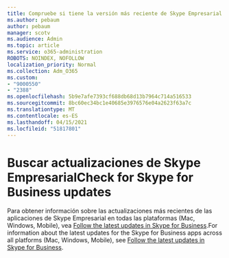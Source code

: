 ```yaml
---
title: Compruebe si tiene la versión más reciente de Skype Empresarial
ms.author: pebaum
author: pebaum
manager: scotv
ms.audience: Admin
ms.topic: article
ms.service: o365-administration
ROBOTS: NOINDEX, NOFOLLOW
localization_priority: Normal
ms.collection: Adm_O365
ms.custom:
- "9000550"
- "2388"
ms.openlocfilehash: 5b9e7afe7393cf688db68d13b7964c714a516533
ms.sourcegitcommit: 8bc60ec34bc1e40685e3976576e04a2623f63a7c
ms.translationtype: MT
ms.contentlocale: es-ES
ms.lasthandoff: 04/15/2021
ms.locfileid: "51817801"
---
```

# <a name="check-for-skype-for-business-updates"></a><span data-ttu-id="620ed-102">Buscar actualizaciones de Skype Empresarial</span><span class="sxs-lookup"><span data-stu-id="620ed-102">Check for Skype for Business updates</span></span>

<span data-ttu-id="620ed-103">Para obtener información sobre las actualizaciones más recientes de las aplicaciones de Skype Empresarial en todas las plataformas (Mac, Windows, Mobile), vea [Follow the latest updates in Skype for Business](https://support.office.com/article/follow-the-latest-updates-in-skype-for-business-cece9f93-add1-4d93-9a38-56cc598e5781).</span><span class="sxs-lookup"><span data-stu-id="620ed-103">For information about the latest updates for the Skype for Business apps across all platforms (Mac, Windows, Mobile), see [Follow the latest updates in Skype for Business](https://support.office.com/article/follow-the-latest-updates-in-skype-for-business-cece9f93-add1-4d93-9a38-56cc598e5781).</span></span>
